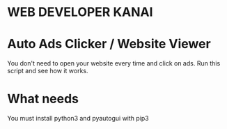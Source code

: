 # WEB DEVELOPER KANAI

# Auto Ads Clicker / Website Viewer 
You don't need to open your website every time and click on ads. Run this script and see how it works.

# What needs 
You must install python3 and pyautogui with pip3
